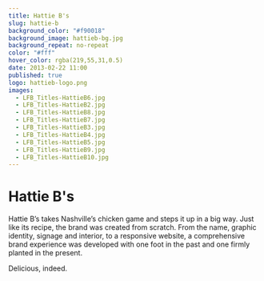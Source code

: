 ```yaml
---
title: Hattie B's
slug: hattie-b
background_color: "#f90018"
background_image: hattieb-bg.jpg
background_repeat: no-repeat
color: "#fff"
hover_color: rgba(219,55,31,0.5)
date: 2013-02-22 11:00
published: true
logo: hattieb-logo.png
images:
  - LFB_Titles-HattieB6.jpg
  - LFB_Titles-HattieB2.jpg
  - LFB_Titles-HattieB8.jpg
  - LFB_Titles-HattieB7.jpg
  - LFB_Titles-HattieB3.jpg
  - LFB_Titles-HattieB4.jpg
  - LFB_Titles-HattieB5.jpg
  - LFB_Titles-HattieB9.jpg
  - LFB_Titles-HattieB10.jpg
---
```


# Hattie B's

Hattie B&rsquo;s takes Nashville&rsquo;s chicken game and steps it up in a big way. Just like its recipe, the brand was created from scratch. From the name, graphic identity, signage and interior, to a responsive website, a comprehensive brand experience was developed with one foot in the past and one firmly planted in the present.

Delicious, indeed.
